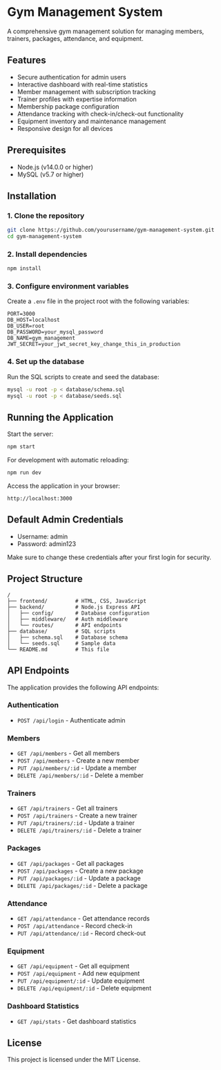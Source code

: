 # Gym Management System

A comprehensive gym management solution for managing members, trainers, packages, attendance, and equipment.

## Features

- Secure authentication for admin users
- Interactive dashboard with real-time statistics
- Member management with subscription tracking
- Trainer profiles with expertise information
- Membership package configuration
- Attendance tracking with check-in/check-out functionality
- Equipment inventory and maintenance management
- Responsive design for all devices

## Prerequisites

- Node.js (v14.0.0 or higher)
- MySQL (v5.7 or higher)

## Installation

### 1. Clone the repository

```bash
git clone https://github.com/yourusername/gym-management-system.git
cd gym-management-system
```

### 2. Install dependencies

```bash
npm install
```

### 3. Configure environment variables

Create a `.env` file in the project root with the following variables:

```
PORT=3000
DB_HOST=localhost
DB_USER=root
DB_PASSWORD=your_mysql_password
DB_NAME=gym_management
JWT_SECRET=your_jwt_secret_key_change_this_in_production
```

### 4. Set up the database

Run the SQL scripts to create and seed the database:

```bash
mysql -u root -p < database/schema.sql
mysql -u root -p < database/seeds.sql
```

## Running the Application

Start the server:

```bash
npm start
```

For development with automatic reloading:

```bash
npm run dev
```

Access the application in your browser:

```
http://localhost:3000
```

## Default Admin Credentials

- Username: admin
- Password: admin123

Make sure to change these credentials after your first login for security.

## Project Structure

```
/
├── frontend/         # HTML, CSS, JavaScript
├── backend/          # Node.js Express API
│   ├── config/       # Database configuration
│   ├── middleware/   # Auth middleware
│   └── routes/       # API endpoints
├── database/         # SQL scripts
│   ├── schema.sql    # Database schema
│   └── seeds.sql     # Sample data
└── README.md         # This file
```

## API Endpoints

The application provides the following API endpoints:

### Authentication
- `POST /api/login` - Authenticate admin

### Members
- `GET /api/members` - Get all members
- `POST /api/members` - Create a new member
- `PUT /api/members/:id` - Update a member
- `DELETE /api/members/:id` - Delete a member

### Trainers
- `GET /api/trainers` - Get all trainers
- `POST /api/trainers` - Create a new trainer
- `PUT /api/trainers/:id` - Update a trainer
- `DELETE /api/trainers/:id` - Delete a trainer

### Packages
- `GET /api/packages` - Get all packages
- `POST /api/packages` - Create a new package
- `PUT /api/packages/:id` - Update a package
- `DELETE /api/packages/:id` - Delete a package

### Attendance
- `GET /api/attendance` - Get attendance records
- `POST /api/attendance` - Record check-in
- `PUT /api/attendance/:id` - Record check-out

### Equipment
- `GET /api/equipment` - Get all equipment
- `POST /api/equipment` - Add new equipment
- `PUT /api/equipment/:id` - Update equipment
- `DELETE /api/equipment/:id` - Delete equipment

### Dashboard Statistics
- `GET /api/stats` - Get dashboard statistics

## License

This project is licensed under the MIT License.